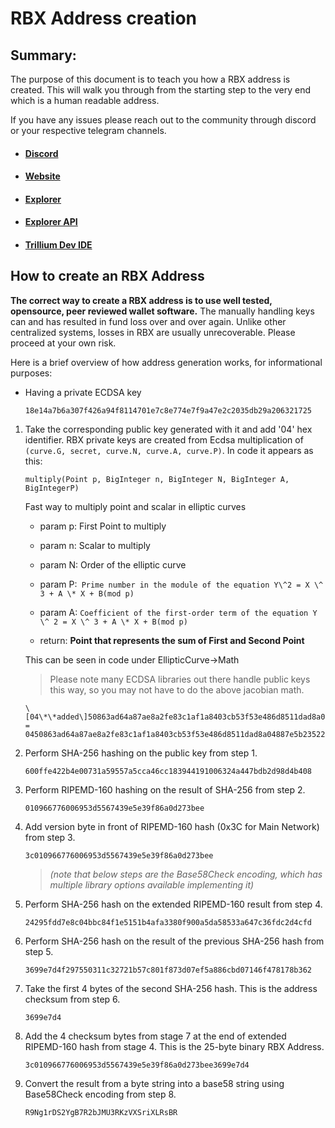 # RBX Address creation

## Summary:

The purpose of this document is to teach you how a RBX address is
created. This will walk you through from the starting step to the very
end which is a human readable address.

If you have any issues please reach out to the community through discord or your respective telegram channels.

- #### [Discord](https://discord.com/invite/PnS2HRETDh)

- #### [Website](https://www.reserveblock.io/)

- #### [Explorer](https://rbx.network/)

- #### [Explorer API](https://data.rbx.network/docs/)

- #### [Trillium Dev IDE](https://trillium.rbx.network/)

## How to create an RBX Address

**The correct way to create a RBX address is to use well tested, opensource, peer reviewed wallet software.** The manually handling keys can and has resulted in fund loss over and over again. Unlike other centralized systems, losses in RBX are usually unrecoverable. Please proceed at your own risk.

Here is a brief overview of how address generation works, for
informational purposes:

- Having a private ECDSA key

  `18e14a7b6a307f426a94f8114701e7c8e774e7f9a47e2c2035db29a206321725`

1.  Take the corresponding public key generated with it and add '04' hex
    identifier. RBX private keys are created from Ecdsa multiplication of
    `(curve.G, secret, curve.N, curve.A, curve.P)`. In code it appears as
    this:

        multiply(Point p, BigInteger n, BigInteger N, BigInteger A, BigIntegerP)

    Fast way to multiply point and scalar in elliptic curves

    - param p: First Point to multiply

    - param n: Scalar to multiply

    - param N: Order of the elliptic curve

    - param P:` Prime number in the module of the equation Y\^2 = X \^ 3 + A \* X + B(mod p)`

    - param A: `Coefficient of the first-order term of the equation Y \^ 2 = X \^ 3 + A \* X + B(mod p)`

    - return: **Point that represents the sum of First and Second Point**

    This can be seen in code under EllipticCurve-\>Math

    > Please note many ECDSA libraries out there handle public keys this
    > way, so you may not have to do the above jacobian math.

    ```
    \[04\*\*added\]50863ad64a87ae8a2fe83c1af1a8403cb53f53e486d8511dad8a04887e5b23522cd470243453a299fa9e77237716103abc11a1df38855ed6f2ee187e9c582ba6 =
    0450863ad64a87ae8a2fe83c1af1a8403cb53f53e486d8511dad8a04887e5b23522cd470243453a299fa9e77237716103abc11a1df38855ed6f2ee187e9c582ba6
    ```

1.  Perform SHA-256 hashing on the public key from step 1.

    `600ffe422b4e00731a59557a5cca46cc183944191006324a447bdb2d98d4b408`

1.  Perform RIPEMD-160 hashing on the result of SHA-256 from step 2.

    `010966776006953d5567439e5e39f86a0d273bee`

1.  Add version byte in front of RIPEMD-160 hash (0x3C for Main Network)
    from step 3.

    `3c010966776006953d5567439e5e39f86a0d273bee`

    > _(note that below steps are the Base58Check encoding, which has multiple
    > library options available implementing it)_

1.  Perform SHA-256 hash on the extended RIPEMD-160 result from step 4.

    `24295fdd7e8c04bbc84f1e5151b4afa3380f900a5da58533a647c36fdc2d4cfd`

1.  Perform SHA-256 hash on the result of the previous SHA-256 hash from
    step 5.

    `3699e7d4f297550311c32721b57c801f873d07ef5a886cbd07146f478178b362`

1.  Take the first 4 bytes of the second SHA-256 hash. This is the
    address checksum from step 6.

    `3699e7d4`

1.  Add the 4 checksum bytes from stage 7 at the end of extended
    RIPEMD-160 hash from stage 4. This is the 25-byte binary RBX Address.

    `3c010966776006953d5567439e5e39f86a0d273bee3699e7d4`

1.  Convert the result from a byte string into a base58 string using
    Base58Check encoding from step 8.

    `R9Ng1rDS2YgB7R2bJMU3RKzVXSriXLRsBR`
